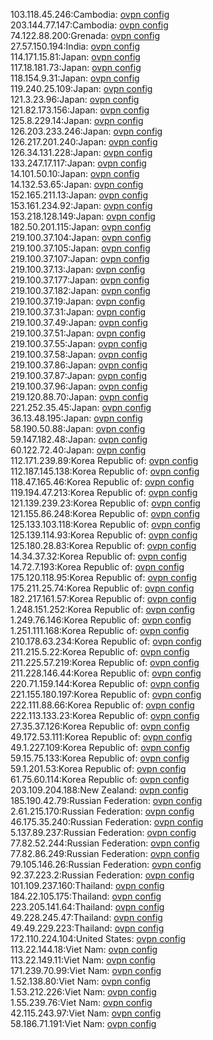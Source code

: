 103.118.45.246:Cambodia: [ovpn config](vpn/103_118_45_246.ovpn)  
203.144.77.147:Cambodia: [ovpn config](vpn/203_144_77_147.ovpn)  
74.122.88.200:Grenada: [ovpn config](vpn/74_122_88_200.ovpn)  
27.57.150.194:India: [ovpn config](vpn/27_57_150_194.ovpn)  
114.171.15.81:Japan: [ovpn config](vpn/114_171_15_81.ovpn)  
117.18.181.73:Japan: [ovpn config](vpn/117_18_181_73.ovpn)  
118.154.9.31:Japan: [ovpn config](vpn/118_154_9_31.ovpn)  
119.240.25.109:Japan: [ovpn config](vpn/119_240_25_109.ovpn)  
121.3.23.96:Japan: [ovpn config](vpn/121_3_23_96.ovpn)  
121.82.173.156:Japan: [ovpn config](vpn/121_82_173_156.ovpn)  
125.8.229.14:Japan: [ovpn config](vpn/125_8_229_14.ovpn)  
126.203.233.246:Japan: [ovpn config](vpn/126_203_233_246.ovpn)  
126.217.201.240:Japan: [ovpn config](vpn/126_217_201_240.ovpn)  
126.34.131.228:Japan: [ovpn config](vpn/126_34_131_228.ovpn)  
133.247.17.117:Japan: [ovpn config](vpn/133_247_17_117.ovpn)  
14.101.50.10:Japan: [ovpn config](vpn/14_101_50_10.ovpn)  
14.132.53.65:Japan: [ovpn config](vpn/14_132_53_65.ovpn)  
152.165.211.13:Japan: [ovpn config](vpn/152_165_211_13.ovpn)  
153.161.234.92:Japan: [ovpn config](vpn/153_161_234_92.ovpn)  
153.218.128.149:Japan: [ovpn config](vpn/153_218_128_149.ovpn)  
182.50.201.115:Japan: [ovpn config](vpn/182_50_201_115.ovpn)  
219.100.37.104:Japan: [ovpn config](vpn/219_100_37_104.ovpn)  
219.100.37.105:Japan: [ovpn config](vpn/219_100_37_105.ovpn)  
219.100.37.107:Japan: [ovpn config](vpn/219_100_37_107.ovpn)  
219.100.37.13:Japan: [ovpn config](vpn/219_100_37_13.ovpn)  
219.100.37.177:Japan: [ovpn config](vpn/219_100_37_177.ovpn)  
219.100.37.182:Japan: [ovpn config](vpn/219_100_37_182.ovpn)  
219.100.37.19:Japan: [ovpn config](vpn/219_100_37_19.ovpn)  
219.100.37.31:Japan: [ovpn config](vpn/219_100_37_31.ovpn)  
219.100.37.49:Japan: [ovpn config](vpn/219_100_37_49.ovpn)  
219.100.37.51:Japan: [ovpn config](vpn/219_100_37_51.ovpn)  
219.100.37.55:Japan: [ovpn config](vpn/219_100_37_55.ovpn)  
219.100.37.58:Japan: [ovpn config](vpn/219_100_37_58.ovpn)  
219.100.37.86:Japan: [ovpn config](vpn/219_100_37_86.ovpn)  
219.100.37.87:Japan: [ovpn config](vpn/219_100_37_87.ovpn)  
219.100.37.96:Japan: [ovpn config](vpn/219_100_37_96.ovpn)  
219.120.88.70:Japan: [ovpn config](vpn/219_120_88_70.ovpn)  
221.252.35.45:Japan: [ovpn config](vpn/221_252_35_45.ovpn)  
36.13.48.195:Japan: [ovpn config](vpn/36_13_48_195.ovpn)  
58.190.50.88:Japan: [ovpn config](vpn/58_190_50_88.ovpn)  
59.147.182.48:Japan: [ovpn config](vpn/59_147_182_48.ovpn)  
60.122.72.40:Japan: [ovpn config](vpn/60_122_72_40.ovpn)  
112.171.239.89:Korea Republic of: [ovpn config](vpn/112_171_239_89.ovpn)  
112.187.145.138:Korea Republic of: [ovpn config](vpn/112_187_145_138.ovpn)  
118.47.165.46:Korea Republic of: [ovpn config](vpn/118_47_165_46.ovpn)  
119.194.47.213:Korea Republic of: [ovpn config](vpn/119_194_47_213.ovpn)  
121.139.239.23:Korea Republic of: [ovpn config](vpn/121_139_239_23.ovpn)  
121.155.86.248:Korea Republic of: [ovpn config](vpn/121_155_86_248.ovpn)  
125.133.103.118:Korea Republic of: [ovpn config](vpn/125_133_103_118.ovpn)  
125.139.114.93:Korea Republic of: [ovpn config](vpn/125_139_114_93.ovpn)  
125.180.28.83:Korea Republic of: [ovpn config](vpn/125_180_28_83.ovpn)  
14.34.37.32:Korea Republic of: [ovpn config](vpn/14_34_37_32.ovpn)  
14.72.7.193:Korea Republic of: [ovpn config](vpn/14_72_7_193.ovpn)  
175.120.118.95:Korea Republic of: [ovpn config](vpn/175_120_118_95.ovpn)  
175.211.25.74:Korea Republic of: [ovpn config](vpn/175_211_25_74.ovpn)  
182.217.161.57:Korea Republic of: [ovpn config](vpn/182_217_161_57.ovpn)  
1.248.151.252:Korea Republic of: [ovpn config](vpn/1_248_151_252.ovpn)  
1.249.76.146:Korea Republic of: [ovpn config](vpn/1_249_76_146.ovpn)  
1.251.111.168:Korea Republic of: [ovpn config](vpn/1_251_111_168.ovpn)  
210.178.63.234:Korea Republic of: [ovpn config](vpn/210_178_63_234.ovpn)  
211.215.5.22:Korea Republic of: [ovpn config](vpn/211_215_5_22.ovpn)  
211.225.57.219:Korea Republic of: [ovpn config](vpn/211_225_57_219.ovpn)  
211.228.146.44:Korea Republic of: [ovpn config](vpn/211_228_146_44.ovpn)  
220.71.159.144:Korea Republic of: [ovpn config](vpn/220_71_159_144.ovpn)  
221.155.180.197:Korea Republic of: [ovpn config](vpn/221_155_180_197.ovpn)  
222.111.88.66:Korea Republic of: [ovpn config](vpn/222_111_88_66.ovpn)  
222.113.133.23:Korea Republic of: [ovpn config](vpn/222_113_133_23.ovpn)  
27.35.37.126:Korea Republic of: [ovpn config](vpn/27_35_37_126.ovpn)  
49.172.53.111:Korea Republic of: [ovpn config](vpn/49_172_53_111.ovpn)  
49.1.227.109:Korea Republic of: [ovpn config](vpn/49_1_227_109.ovpn)  
59.15.75.133:Korea Republic of: [ovpn config](vpn/59_15_75_133.ovpn)  
59.1.201.53:Korea Republic of: [ovpn config](vpn/59_1_201_53.ovpn)  
61.75.60.114:Korea Republic of: [ovpn config](vpn/61_75_60_114.ovpn)  
203.109.204.188:New Zealand: [ovpn config](vpn/203_109_204_188.ovpn)  
185.190.42.79:Russian Federation: [ovpn config](vpn/185_190_42_79.ovpn)  
2.61.215.170:Russian Federation: [ovpn config](vpn/2_61_215_170.ovpn)  
46.175.35.240:Russian Federation: [ovpn config](vpn/46_175_35_240.ovpn)  
5.137.89.237:Russian Federation: [ovpn config](vpn/5_137_89_237.ovpn)  
77.82.52.244:Russian Federation: [ovpn config](vpn/77_82_52_244.ovpn)  
77.82.86.249:Russian Federation: [ovpn config](vpn/77_82_86_249.ovpn)  
79.105.146.26:Russian Federation: [ovpn config](vpn/79_105_146_26.ovpn)  
92.37.223.2:Russian Federation: [ovpn config](vpn/92_37_223_2.ovpn)  
101.109.237.160:Thailand: [ovpn config](vpn/101_109_237_160.ovpn)  
184.22.105.175:Thailand: [ovpn config](vpn/184_22_105_175.ovpn)  
223.205.141.64:Thailand: [ovpn config](vpn/223_205_141_64.ovpn)  
49.228.245.47:Thailand: [ovpn config](vpn/49_228_245_47.ovpn)  
49.49.229.223:Thailand: [ovpn config](vpn/49_49_229_223.ovpn)  
172.110.224.104:United States: [ovpn config](vpn/172_110_224_104.ovpn)  
113.22.144.18:Viet Nam: [ovpn config](vpn/113_22_144_18.ovpn)  
113.22.149.11:Viet Nam: [ovpn config](vpn/113_22_149_11.ovpn)  
171.239.70.99:Viet Nam: [ovpn config](vpn/171_239_70_99.ovpn)  
1.52.138.80:Viet Nam: [ovpn config](vpn/1_52_138_80.ovpn)  
1.53.212.226:Viet Nam: [ovpn config](vpn/1_53_212_226.ovpn)  
1.55.239.76:Viet Nam: [ovpn config](vpn/1_55_239_76.ovpn)  
42.115.243.97:Viet Nam: [ovpn config](vpn/42_115_243_97.ovpn)  
58.186.71.191:Viet Nam: [ovpn config](vpn/58_186_71_191.ovpn)  

